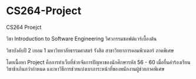 # CS264-Project

CS264 Proejct

วิชา Introduction to Software Engineering วิศวกรรมซอฟต์แวร์เบื้องต้น

วิชาบังคับปี 2 เทอม 1 มหาวิทยาลัยธรรมศาสตร์ รังสิต สาขาวิทยาการคอมพิวเตอร์ ภาคพิเศษ

โดยเนื้อหา Project คือการทำเว็บที่ช่วยจัดการปัญหาของนักศึกษารหัส 56 - 60 เมื่อยื่นคำร้องเรียนวิชาช้าเกินกว่ากำหนด และหาวิธีการช่วยแบ่งเบาภาระหน้าที่ของพนักงานผู้ช่วยภาคพิเศษ
